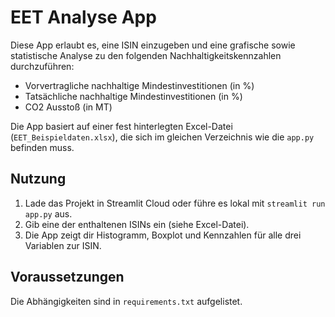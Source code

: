 # EET Analyse App

Diese App erlaubt es, eine ISIN einzugeben und eine grafische sowie statistische Analyse zu den folgenden Nachhaltigkeitskennzahlen durchzuführen:

- Vorvertragliche nachhaltige Mindestinvestitionen (in %)
- Tatsächliche nachhaltige Mindestinvestitionen (in %)
- CO2 Ausstoß (in MT)

Die App basiert auf einer fest hinterlegten Excel-Datei (`EET_Beispieldaten.xlsx`), die sich im gleichen Verzeichnis wie die `app.py` befinden muss.

## Nutzung

1. Lade das Projekt in Streamlit Cloud oder führe es lokal mit `streamlit run app.py` aus.
2. Gib eine der enthaltenen ISINs ein (siehe Excel-Datei).
3. Die App zeigt dir Histogramm, Boxplot und Kennzahlen für alle drei Variablen zur ISIN.

## Voraussetzungen

Die Abhängigkeiten sind in `requirements.txt` aufgelistet.